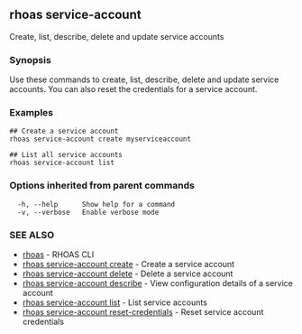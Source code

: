 ## rhoas service-account

Create, list, describe, delete and update service accounts

### Synopsis

Use these commands to create, list, describe, delete and update service accounts. You can also reset the credentials for a service account.

### Examples

```
## Create a service account
rhoas service-account create myserviceaccount

## List all service accounts
rhoas service-account list

```

### Options inherited from parent commands

```
  -h, --help      Show help for a command
  -v, --verbose   Enable verbose mode
```

### SEE ALSO

* [rhoas](rhoas.md)	 - RHOAS CLI
* [rhoas service-account create](rhoas_service-account_create.md)	 - Create a service account
* [rhoas service-account delete](rhoas_service-account_delete.md)	 - Delete a service account
* [rhoas service-account describe](rhoas_service-account_describe.md)	 - View configuration details of a service account
* [rhoas service-account list](rhoas_service-account_list.md)	 - List service accounts
* [rhoas service-account reset-credentials](rhoas_service-account_reset-credentials.md)	 - Reset service account credentials

